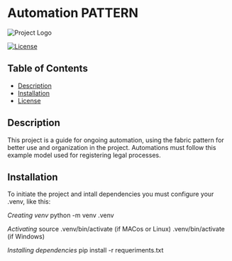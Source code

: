# Automation PATTERN

![Project Logo](https://via.placeholder.com/150)

[![License](https://img.shields.io/badge/license-MIT-blue.svg)](LICENSE)

## Table of Contents

- [Description](#description)
- [Installation](#installation)
- [License](#license)

## Description

This project is a guide for ongoing automation, using the fabric pattern for better use and organization in the project. Automations must follow this example model used for registering legal processes.

## Installation

To initiate the project and intall dependencies you must configure your .venv, like this: 

*Creating venv*
python -m venv .venv

*Activating*
source .venv/bin/activate (if MACos or Linux) .venv/bin/activate (if Windows)

*Installing dependencies*
pip install -r requeriments.txt



